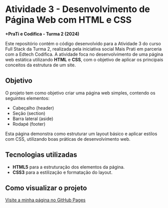 # Atividade 3 - Desenvolvimento de Página Web com HTML e CSS
**+PraTi e Codifica - Turma 2 (2024)**

Este repositório contém o código desenvolvido para a Atividade 3 do curso Full Stack da Turma 2, realizada pela iniciativa social Mais Prati em parceria com a Edtech Codifica. A atividade foca no desenvolvimento de uma página web estática utilizando **HTML** e **CSS**, com o objetivo de aplicar os principais conceitos da estrutura de um site.

## Objetivo
O projeto tem como objetivo criar uma página web simples, contendo os seguintes elementos:
- Cabeçalho (header)
- Seção (section)
- Barra lateral (aside)
- Rodapé (footer)

Esta página demonstra como estruturar um layout básico e aplicar estilos com CSS, utilizando boas práticas de desenvolvimento web.

## Tecnologias utilizadas
- **HTML5** para a estruturação dos elementos da página.
- **CSS3** para a estilização e formatação do layout.

## Como visualizar o projeto
[Visite a minha página no GitHub Pages](https://berticamila.github.io/letraspixels_site/)